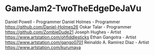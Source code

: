 # GameJam2-TwoTheEdgeDeJaVu

Daniel Powell - Programmer
Daniel Holmes - Programmer https://github.com/Daniel-Holmes26
Oskar Talar - Programmer https://github.com/ZombieDude21
Joseph Hughes - Artist https://www.artstation.com/ohfiddlesticks
Ethan Gangotra - Artist https://www.artstation.com/gango0701
Reinaldo A. Ramirez Diaz - Artist https://www.artstation.com/kurumaya
